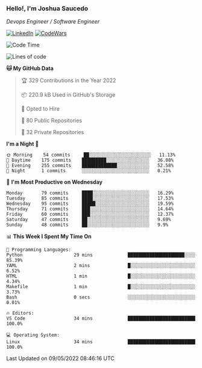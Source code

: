 ### Hello!, I'm Joshua Saucedo
*Devops Engineer / Software Engineer*  

[![LinkedIn](https://img.shields.io/badge/LinkedIn-0073b1?logo=linkedin&style=flat-square&logoColor=white)](https://www.linkedin.com/in/joshua-nathanael-saucedo-uriarte-bb0336169/)
[![CodeWars](https://www.codewars.com/users/joshuansu0897/badges/micro)](https://www.codewars.com/users/joshuansu0897)

<!--START_SECTION:waka-->
![Code Time](http://img.shields.io/badge/Code%20Time-0-blue)

![Lines of code](https://img.shields.io/badge/From%20Hello%20World%20I%27ve%20Written-2%20Million%20lines%20of%20code-blue)

**🐱 My GitHub Data** 

> 🏆 329 Contributions in the Year 2022
 > 
> 📦 220.9 kB Used in GitHub's Storage 
 > 
> 💼 Opted to Hire
 > 
> 📜 80 Public Repositories 
 > 
> 🔑 32 Private Repositories  
 > 
**I'm a Night 🦉** 

```text
🌞 Morning    54 commits     ██░░░░░░░░░░░░░░░░░░░░░░░   11.13% 
🌆 Daytime    175 commits    █████████░░░░░░░░░░░░░░░░   36.08% 
🌃 Evening    255 commits    █████████████░░░░░░░░░░░░   52.58% 
🌙 Night      1 commits      ░░░░░░░░░░░░░░░░░░░░░░░░░   0.21%

```
📅 **I'm Most Productive on Wednesday** 

```text
Monday       79 commits     ████░░░░░░░░░░░░░░░░░░░░░   16.29% 
Tuesday      85 commits     ████░░░░░░░░░░░░░░░░░░░░░   17.53% 
Wednesday    95 commits     █████░░░░░░░░░░░░░░░░░░░░   19.59% 
Thursday     71 commits     ███░░░░░░░░░░░░░░░░░░░░░░   14.64% 
Friday       60 commits     ███░░░░░░░░░░░░░░░░░░░░░░   12.37% 
Saturday     47 commits     ██░░░░░░░░░░░░░░░░░░░░░░░   9.69% 
Sunday       48 commits     ██░░░░░░░░░░░░░░░░░░░░░░░   9.9%

```


📊 **This Week I Spent My Time On** 

```text
💬 Programming Languages: 
Python                   29 mins             █████████████████████░░░░   85.39% 
YAML                     2 mins              █░░░░░░░░░░░░░░░░░░░░░░░░   6.52% 
HTML                     1 min               █░░░░░░░░░░░░░░░░░░░░░░░░   4.34% 
Makefile                 1 min               █░░░░░░░░░░░░░░░░░░░░░░░░   3.73% 
Bash                     0 secs              ░░░░░░░░░░░░░░░░░░░░░░░░░   0.01%

🔥 Editors: 
VS Code                  34 mins             █████████████████████████   100.0%

💻 Operating System: 
Linux                    34 mins             █████████████████████████   100.0%

```


 Last Updated on 09/05/2022 08:46:16 UTC
<!--END_SECTION:waka-->
